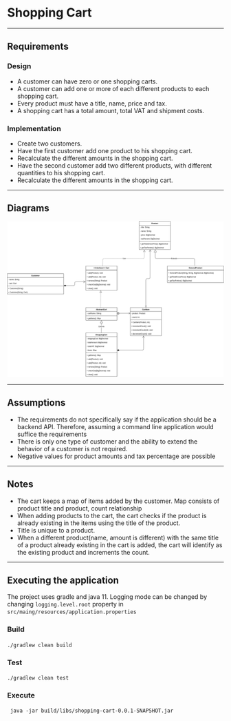 [comment]: <> (Write readme tomorrow)

# Shopping Cart

---
## Requirements

### Design
- A customer can have zero or one shopping carts.
- A customer can add one or more of each different products to each shopping cart.
- Every product must have a title, name, price and tax.
- A shopping cart has a total amount, total VAT and shipment costs.

### Implementation
- Create two customers.
- Have the first customer add one product to his shopping cart.
- Recalculate the different amounts in the shopping cart.
- Have the second customer add two different products, with different quantities to
his shopping cart.
- Recalculate the different amounts in the shopping cart.

---
## Diagrams
![Class Diagram](images/Gapstars-Shopping%20Cart.png)

---
## Assumptions
- The requirements do not specifically say if the application should be a backend API. 
  Therefore, assuming a command line application would suffice the requirements
- There is only one type of customer and the ability to extend the behavior of a customer is not required.
- Negative values for product amounts and tax percentage are possible

---
## Notes
- The cart keeps a map of items added by the customer. 
  Map consists of product title and product, count relationship
- When adding products to the cart, the cart checks if the product is already existing in 
the items using the title of the product.
- Title is unique to a product.
- When a different product(name, amount is different) with the same title of a product already existing in the cart
is added, the cart will identify as the existing product and increments the count.

---
## Executing the application

The project uses gradle and java 11. Logging mode can be changed by changing 
`logging.level.root` property in `src/maing/resources/application.properties` 

### Build
`./gradlew clean build`

### Test
`./gradlew clean test`

### Execute
` java -jar build/libs/shopping-cart-0.0.1-SNAPSHOT.jar`


